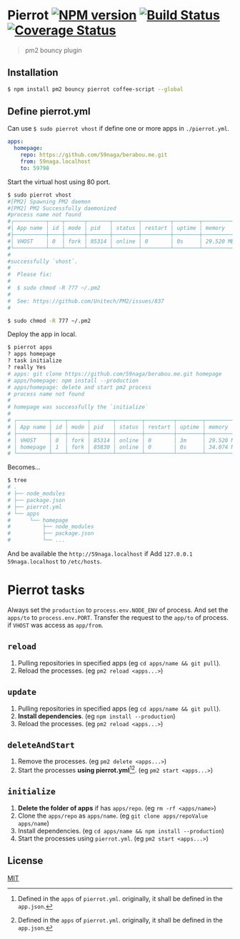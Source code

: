 # Pierrot [![NPM version][npm-image]][npm] [![Build Status][travis-image]][travis] [![Coverage Status][coveralls-image]][coveralls]

> pm2 bouncy plugin

## Installation

```bash
$ npm install pm2 bouncy pierrot coffee-script --global
```

## Define pierrot.yml

Can use `$ sudo pierrot vhost` if define one or more apps in `./pierrot.yml`.

```yaml
apps:
  homepage:
    repo: https://github.com/59naga/berabou.me.git
    from: 59naga.localhost
    to: 59798
```

Start the virtual host using 80 port.

```bash
$ sudo pierrot vhost
#[PM2] Spawning PM2 daemon
#[PM2] PM2 Successfully daemonized
#process name not found
#┌──────────┬────┬──────┬───────┬────────┬─────────┬────────┬─────────────┬──────────┐
#│ App name │ id │ mode │ pid   │ status │ restart │ uptime │ memory      │ watching │
#├──────────┼────┼──────┼───────┼────────┼─────────┼────────┼─────────────┼──────────┤
#│ VHOST    │ 0  │ fork │ 85314 │ online │ 0       │ 0s     │ 29.520 MB   │ disabled │
#└──────────┴────┴──────┴───────┴────────┴─────────┴────────┴─────────────┴──────────┘
#
#successfully `vhost`.
#
#  Please fix:
#
#  $ sudo chmod -R 777 ~/.pm2
#
#  See: https://github.com/Unitech/PM2/issues/837
#
```

```bash
$ sudo chmod -R 777 ~/.pm2
```

Deploy the app in local.

```bash
$ pierrot apps
? apps homepage
? task initialize
? really Yes
# apps: git clone https://github.com/59naga/berabou.me.git homepage
# apps/homepage: npm install --production
# apps/homepage: delete and start pm2 process
# process name not found
# 
# homepage was successfully the `initialize`
# 
# ┌──────────┬────┬──────┬───────┬────────┬─────────┬────────┬─────────────┬──────────┐
# │ App name │ id │ mode │ pid   │ status │ restart │ uptime │ memory      │ watching │
# ├──────────┼────┼──────┼───────┼────────┼─────────┼────────┼─────────────┼──────────┤
# │ VHOST    │ 0  │ fork │ 85314 │ online │ 0       │ 3m     │ 29.520 MB   │ disabled │
# │ homepage │ 1  │ fork │ 85830 │ online │ 0       │ 0s     │ 34.074 MB   │ disabled │
# └──────────┴────┴──────┴───────┴────────┴─────────┴────────┴─────────────┴──────────┘
```

Becomes...

```bash
$ tree
# .
# ├── node_modules
# ├── package.json
# ├── pierrot.yml
# └── apps
#      └── homepage
#          ├── node_modules
#          ├── package.json
#          └── ...
```

And be available the `http://59naga.localhost` if Add `127.0.0.1 59naga.localhost` to `/etc/hosts`.

# Pierrot tasks

Always set the `production` to `process.env.NODE_ENV` of process. And set the `apps/to` to `process.env.PORT`.
Transfer the request to the `app/to` of process. if `VHOST` was access as `app/from`.

## `reload`

1. Pulling repositories in specified apps (eg `cd apps/name && git pull`).
2. Reload the processes. (eg `pm2 reload <apps...>`)

## `update`

1. Pulling repositories in specified apps (eg `cd apps/name && git pull`).
2. __Install dependencies__. (eg `npm install --production`)
3. Reload the processes. (eg `pm2 reload <apps...>`)

## `deleteAndStart`

1. Remove the processes. (eg `pm2 delete <apps...>`)
2. Start the processes __using pierrot.yml__[^1][^1]. (eg `pm2 start <apps...>`)

[^1]: Defined in the `apps` of `pierrot.yml`. originally, it shall be defined in the `app.json`.

## `initialize`

1. __Delete the folder of apps__ if has `apps/repo`. (eg `rm -rf <apps/name>`)
2. Clone the `apps/repo` as `apps/name`. (eg `git clone apps/repoValue apps/name`)
3. Install dependencies. (eg `cd apps/name && npm install --production`)
4. Start the processes using `pierrot.yml`. (eg `pm2 start <apps...>`)

License
---
[MIT][License]

[License]: http://59naga.mit-license.org/

[sauce-image]: http://soysauce.berabou.me/u/59798/pierrot.svg
[sauce]: https://saucelabs.com/u/59798
[npm-image]:https://img.shields.io/npm/v/pierrot.svg?style=flat-square
[npm]: https://npmjs.org/package/pierrot
[travis-image]: http://img.shields.io/travis/59naga/pierrot.svg?style=flat-square
[travis]: https://travis-ci.org/59naga/pierrot
[coveralls-image]: http://img.shields.io/coveralls/59naga/pierrot.svg?style=flat-square
[coveralls]: https://coveralls.io/r/59naga/pierrot?branch=master
